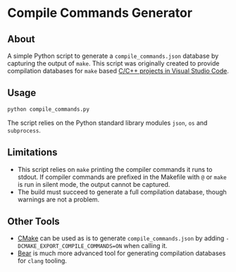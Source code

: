 # Compile Commands Generator

## About

A simple Python script to generate a `compile_commands.json` database by
capturing the output of `make`. This script was originally created to provide
compilation databases for `make` based [C/C++ projects in Visual Studio Code](https://code.visualstudio.com/docs/cpp/c-cpp-properties-schema-reference).

## Usage

```sh
python compile_commands.py
```

The script relies on the Python standard library modules `json`, `os` and 
`subprocess`.

<!-- TODO: example as a vscode task -->

## Limitations

- This script relies on `make` printing the compiler commands it runs to 
  stdout. If compiler commands are prefixed in the Makefile with `@` or 
  `make` is run in silent mode, the output cannot be captured.
- The build must succeed to generate a full compilation database, though 
  warnings are not a problem.

## Other Tools

- [CMake](https://cmake.org) can be used as is to generate 
  `compile_commands.json` by adding `-DCMAKE_EXPORT_COMPILE_COMMANDS=ON` when 
  calling it.
- [Bear](https://github.com/rizsotto/Bear) is much more advanced tool for 
  generating compilation databases for `clang` tooling.